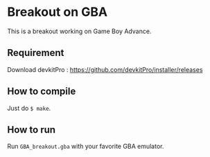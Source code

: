 # Breakout on GBA  
This is a breakout working on Game Boy Advance.  


## Requirement  
Download devkitPro : <https://github.com/devkitPro/installer/releases>


## How to compile  
Just do `$ make`.


## How to run  
Run `GBA_breakout.gba` with your favorite GBA emulator.
